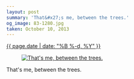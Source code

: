 ```yaml
---
layout: post
summary: 'That&#x27;s me, between the trees.'
og_image: 83-1280.jpg
taken: October 10, 2013
---
```


<div class="post">
 <time>
  <a href="/83">
   {{ page.date | date: "%B %-d, %Y" }}
  </a>
 </time>
 <a href="/83">
  <figure data-taken="10/10/2013">
   <img alt="That's me, between the trees." sizes="(min-width: 700px) 50vw, calc(100vw - 2rem)" src="{{ site.assets_url }}/83-640.jpg" srcset="{{ site.assets_url }}/83-1280.jpg 1280w, {{ site.assets_url }}/83-960.jpg 960w, {{ site.assets_url }}/83-640.jpg 640w, {{ site.assets_url }}/83-320.jpg 320w"/>
  </figure>
 </a>
 <span>
  That's me, between the trees.
 </span>
</div>
